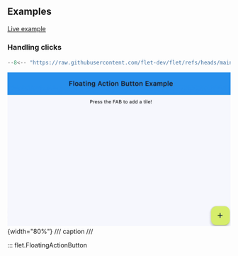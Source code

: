 ## Examples

[Live example](https://flet-controls-gallery.fly.dev/buttons/floatingactionbutton)

### Handling clicks

```python
--8<-- "https://raw.githubusercontent.com/flet-dev/flet/refs/heads/main/sdk/python/examples/controls/floating-action-button/handling-clicks.py"
```

![handling-clicks](https://raw.githubusercontent.com/flet-dev/flet/main/sdk/python/examples/controls/floating-action-button/media/handling-clicks.gif){width="80%"}
/// caption
///

::: flet.FloatingActionButton
